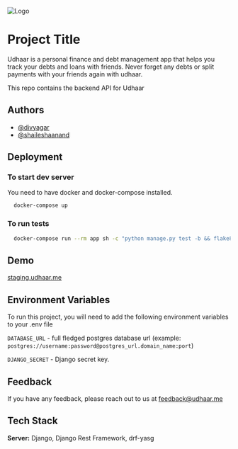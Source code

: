 ![Logo](https://udhaar.me/Logoo.svg)

# Project Title

Udhaar is a personal finance and debt management app that helps you track your debts and loans with friends.
Never forget any debts or split payments with your friends again with udhaar.

This repo contains the backend API for Udhaar

## Authors

-   [@divyagar](https://www.github.com/divyagar)
-   [@shaileshaanand](https://www.github.com/shaileshaanand)

## Deployment

### To start dev server

You need to have docker and docker-compose installed.

```bash
  docker-compose up
```

### To run tests

```bash
  docker-compose run --rm app sh -c "python manage.py test -b && flake8"
```

## Demo

[staging.udhaar.me](https://staging.udhaar.me)

## Environment Variables

To run this project, you will need to add the following environment variables to your .env file

`DATABASE_URL` - full fledged postgres database url (example: `postgres://username:password@postgres_url.domain_name:port`)

`DJANGO_SECRET` - Django secret key.

## Feedback

If you have any feedback, please reach out to us at [feedback@udhaar.me](mailto:feedback@udhaar.me)

## Tech Stack

**Server:** Django, Django Rest Framework, drf-yasg
